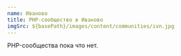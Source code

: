 ```yaml
---
name: Иваново
title: PHP-сообщество в Иваново
imgSrc: ${basePath}/images/content/communities/ivn.jpg
---
```


PHP-сообщества пока что нет.
